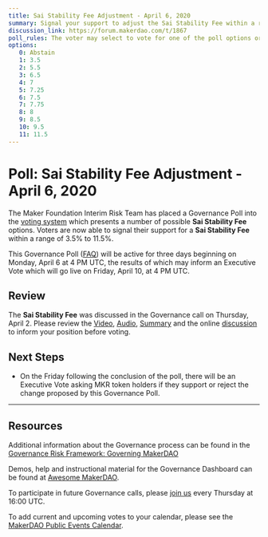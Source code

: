 ```yaml
---
title: Sai Stability Fee Adjustment - April 6, 2020
summary: Signal your support to adjust the Sai Stability Fee within a range of 3.5% to 11.5%
discussion_link: https://forum.makerdao.com/t/1867
poll_rules: The voter may select to vote for one of the poll options or they may elect to abstain from the poll entirely
options:
   0: Abstain
   1: 3.5
   2: 5.5
   3: 6.5
   4: 7
   5: 7.25
   6: 7.5
   7: 7.75
   8: 8
   9: 8.5
   10: 9.5
   11: 11.5
---
```

# Poll: Sai Stability Fee Adjustment - April 6, 2020

The Maker Foundation Interim Risk Team has placed a Governance Poll into the [voting system](https://vote.makerdao.com/polling) which presents a number of possible **Sai Stability Fee** options. Voters are now able to signal their support for a **Sai Stability Fee** within a range of 3.5% to 11.5%.

This Governance Poll ([FAQ](https://community-development.makerdao.com/makerdao-scd-faqs/scd-faqs/governance)) will be active for three days beginning on Monday, April 6 at 4 PM UTC, the results of which may inform an Executive Vote which will go live on Friday, April 10, at 4 PM UTC.

## Review

The **Sai Stability Fee** was discussed in the Governance call on Thursday, April 2. Please review the [Video](https://www.youtube.com/playlist?list=PLLzkWCj8ywWNq5-90-Id6VPSsrk4OWVan), [Audio](https://soundcloud.com/makerdao/sets/governance-and-risk), [Summary](https://community-development.makerdao.com/governance/governance-and-risk-meetings/summaries) and the online [discussion](https://forum.makerdao.com/c/governance) to inform your position before voting.

## Next Steps

* On the Friday following the conclusion of the poll, there will be an Executive Vote asking MKR token holders if they support or reject the change proposed by this Governance Poll.

---

## Resources

Additional information about the Governance process can be found in the [Governance Risk Framework: Governing MakerDAO](https://community-development.makerdao.com/governance/governance-risk-framework)

Demos, help and instructional material for the Governance Dashboard can be found at [Awesome MakerDAO](https://awesome.makerdao.com/#voting).

To participate in future Governance calls, please [join us](https://community-development.makerdao.com/governance/governance-and-risk-meetings) every Thursday at 16:00 UTC.

To add current and upcoming votes to your calendar, please see the [MakerDAO Public Events Calendar](https://calendar.google.com/calendar/embed?src=makerdao.com_3efhm2ghipksegl009ktniomdk%40group.calendar.google.com&ctz=America%2FLos_Angeles).
